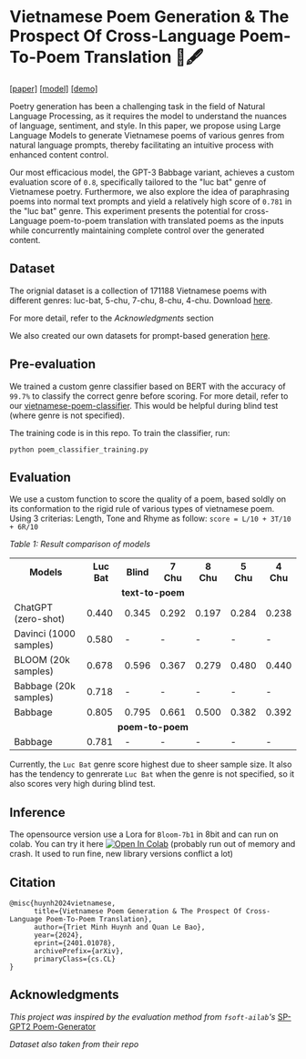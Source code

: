 # Vietnamese Poem Generation & The Prospect Of Cross-Language Poem-To-Poem Translation 📜🖋️
[\[paper\]](https://arxiv.org/abs/2401.01078) [\[model\]](./modeling/poem_generator_(bloom)) [\[demo\]](https://colab.research.google.com/drive/1Mw_MsCix-NeUGRu77E-BkkvW6tut-AI-?usp=sharing)

Poetry generation has been a challenging task in the field of Natural Language Processing, as it requires the model to understand the nuances of language, sentiment, and style. In this paper, we propose using Large Language Models to generate Vietnamese poems of various genres from natural language prompts, thereby facilitating an intuitive process with enhanced content control. 

Our most efficacious model, the GPT-3 Babbage variant, achieves a custom evaluation score of ```0.8```, specifically tailored to the "luc bat" genre of Vietnamese poetry. Furthermore, we also explore the idea of paraphrasing poems into normal text prompts and yield a relatively high score of ```0.781``` in the "luc bat" genre. This experiment presents the potential for cross-Language poem-to-poem translation with translated poems as the inputs while concurrently maintaining complete control over the generated content.

## Dataset
The orignial dataset is a collection of 171188 Vietnamese poems with different genres: luc-bat, 5-chu, 7-chu, 8-chu, 4-chu. Download [here](https://github.com/fsoft-ailab/Poem-Generator/raw/master/dataset/poems_dataset.zip). 

For more detail, refer to the _Acknowledgments_ section

We also created our own datasets for prompt-based generation [here](./resource/dataset/data_explanation.md).

## Pre-evaluation

We trained a custom genre classifier based on BERT with the accuracy of ```99.7%``` to classify the correct genre before scoring. For more detail, refer to our [vietnamese-poem-classifier](https://github.com/Anshler/vietnamese-poem-classifier). This would be helpful during blind test (where genre is not specified).

The training code is in this repo. To train the classifier, run:

```
python poem_classifier_training.py
```

## Evaluation

We use a custom function to score the quality of a poem, based soldly on its conformation to the rigid rule of various types of vietnamese poem. Using 3 criterias: Length, Tone and Rhyme as follow: ```score = L/10 + 3T/10 + 6R/10```

*Table 1: Result comparison of models*
<table>
  <tr>
    <th>Models</th>
    <th>Luc Bat</th>
    <th>Blind</th>
    <th>7 Chu</th>
    <th>8 Chu</th>
    <th>5 Chu</th>
    <th>4 Chu</th>
  </tr>
  <tr>
    <td colspan="7" align="center"><strong>text-to-poem</strong></td>
  </tr>
  <tr>
    <td>ChatGPT (zero-shot)</td>
    <td>0.440</td>
    <td>0.345</td>
    <td>0.292</td>
    <td>0.197</td>
    <td>0.284</td>
    <td>0.238</td>
  </tr>
  <tr>
    <td>Davinci (1000 samples)</td>
    <td>0.580</td>
    <td>-</td>
    <td>-</td>
    <td>-</td>
    <td>-</td>
    <td>-</td>
  </tr>
  <tr>
    <td>BLOOM (20k samples)</td>
    <td>0.678</td>
    <td>0.596</td>
    <td>0.367</td>
    <td>0.279</td>
    <td>0.480</td>
    <td>0.440</td>
  </tr>
  <tr>
    <td>Babbage (20k samples)</td>
    <td>0.718</td>
    <td>-</td>
    <td>-</td>
    <td>-</td>
    <td>-</td>
    <td>-</td>
  </tr>
  <tr>
    <td>Babbage</td>
    <td>0.805</td>
    <td>0.795</td>
    <td>0.661</td>
    <td>0.500</td>
    <td>0.382</td>
    <td>0.392</td>
  </tr>
  <tr>
    <td colspan="7" align="center"><strong>poem-to-poem</strong></td>
  </tr>
  <tr>
    <td>Babbage</td>
    <td>0.781</td>
    <td>-</td>
    <td>-</td>
    <td>-</td>
    <td>-</td>
    <td>-</td>
  </tr>
</table>


Currently, the ```Luc Bat``` genre score highest due to sheer sample size. It also has the tendency to genrerate ```Luc Bat``` when the genre is not specified, so it also scores very high during blind test.

## Inference

The opensource version use a Lora for ```Bloom-7b1``` in 8bit and can run on colab. You can try it here [![Open In Colab](https://colab.research.google.com/assets/colab-badge.svg)](https://colab.research.google.com/drive/1Mw_MsCix-NeUGRu77E-BkkvW6tut-AI-?usp=sharing) (probably run out of memory and crash. It used to run fine, new library versions conflict a lot)

## Citation

```
@misc{huynh2024vietnamese,
      title={Vietnamese Poem Generation & The Prospect Of Cross-Language Poem-To-Poem Translation}, 
      author={Triet Minh Huynh and Quan Le Bao},
      year={2024},
      eprint={2401.01078},
      archivePrefix={arXiv},
      primaryClass={cs.CL}
}
```

## Acknowledgments

_This project was inspired by the evaluation method from ```fsoft-ailab```'s_ [SP-GPT2 Poem-Generator](https://github.com/fsoft-ailab/Poem-Generator)

_Dataset also taken from their repo_
